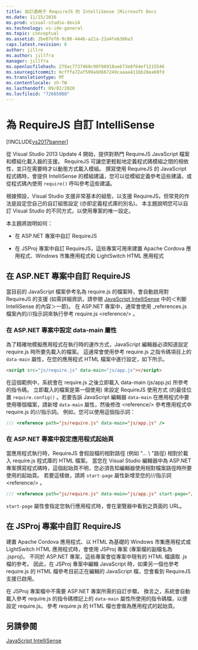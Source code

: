 ```yaml
---
title: 自訂適用于 RequireJS 的 IntelliSense |Microsoft Docs
ms.date: 11/15/2016
ms.prod: visual-studio-dev14
ms.technology: vs-ide-general
ms.topic: conceptual
ms.assetid: 2be07ef8-9c08-444b-a21a-22a4fe6386a3
caps.latest.revision: 6
author: jillre
ms.author: jillfra
manager: jillfra
ms.openlocfilehash: 279ac7737460c90f86918ae673e8f64ef1215546
ms.sourcegitcommit: 6cfffa72af599a9d667249caaaa411bb28ea69fd
ms.translationtype: MT
ms.contentlocale: zh-TW
ms.lasthandoff: 09/02/2020
ms.locfileid: "72665888"
---
```

# <a name="customizing-intellisense-for-requirejs"></a>為 RequireJS 自訂 IntelliSense
[!INCLUDE[vs2017banner](../includes/vs2017banner.md)]

從 Visual Studio 2013 Update 4 開始，提供對熱門 RequireJS JavaScript 檔案和模組化載入器的支援。 RequireJS 可讓您更輕鬆地定義程式碼模組之間的相依性，並只在需要時才以動態方式載入模組。 撰寫使用 RequireJS 的 JavaScript 程式碼時，會提供 IntelliSense 的模組建議，您可以從模組定義參考這些建議，或從程式碼內使用 `require()` 呼叫參考這些建議。

 根據預設，Visual Studio 支援非常基本的組態，以支援 RequireJS，但常見的作法是設定您自己的自訂組態設定 (亦即定義程式庫的別名)。 本主題說明您可以自訂 Visual Studio 的不同方式，以使用專案的唯一設定。

 本主題將說明如何：

- 在 ASP.NET 專案中自訂 RequireJS

- 在 JSProj 專案中自訂 RequireJS，這些專案可用來建置 Apache Cordova 應用程式、Windows 市集應用程式和 LightSwitch HTML 應用程式

## <a name="customize-requirejs-in-aspnet-projects"></a>在 ASP.NET 專案中自訂 RequireJS
 當目前的 JavaScript 檔案參考名為 require.js 的檔案時，會自動啟用對 RequireJS 的支援 (如需詳細資訊，請參閱 [JavaScript IntelliSense](../ide/javascript-intellisense.md) 中的＜判斷 IntelliSense 的內容＞一節)。 在 ASP.NET 專案中，通常會使用 _references.js 檔案內的///指示詞來執行參考 require.js \<reference/> 。

### <a name="configure-the-data-main-attribute-in-an-aspnet-project"></a>在 ASP.NET 專案中設定 data-main 屬性
 為了精確地模擬應用程式在執行時的運作方式，JavaScript 編輯器必須知道設定 require.js 時所要先載入的檔案。 這通常會使用參考 require.js 之指令碼項目上的 `data-main` 屬性，在您的應用程式 HTML 檔案中進行設定，如下所示。

```html
<script src="js/require.js" data-main="js/app.js"></script>
```

 在這個範例中，系統會在 require.js 之後立即載入 data-main (js/app.js) 所參考的指令碼。 立即載入的檔案是第一個使用) 來設定 RequireJS 使用方式 (的最佳位置 `require.config()` 。若要告訴 JavaScript 編輯器 `data-main` 在應用程式中要使用哪個檔案，請新增 `data-main` 屬性，然後修改 \<reference/> 參考應用程式中 require.js 的///指示詞。 例如，您可以使用這個指示詞：

```javascript
/// <reference path="js/require.js" data-main="js/app.js" />
```

### <a name="configure-the-application-start-page-in-an-aspnet-project"></a>在 ASP.NET 專案中設定應用程式起始頁
 當應用程式執行時，RequireJS 會假設檔的相對路徑 (例如 "... \\ "路徑) 相對於載入 require.js 程式庫的 HTML 檔案。 當您在 Visual Studio 編輯器中為 ASP.NET 專案撰寫程式碼時，這個起始頁不明，您必須告知編輯器使用相對檔案路徑時所要使用的起始頁。 若要這樣做，請將 `start-page` 屬性新增至您的///指示詞 \<reference/> 。

```javascript
/// <reference path="js/require.js" data-main="js/app.js" start-page="/app/index.html" />
```

 `start-page` 屬性會指定您執行應用程式時，會在瀏覽器中看到之頁面的 URL。

## <a name="customize-requirejs-in-jsproj-projects"></a>在 JSProj 專案中自訂 RequireJS
 建置 Apache Cordova 應用程式、以 HTML 為基礎的 Windows 市集應用程式或 LightSwitch HTML 應用程式時，會使用 JSProj 專案 (專案檔的副檔名為 .jsproj)。 不同於 ASP.NET 專案，這些專案會從專案中現有的 HTML 檔讀取 .js 檔的參考。 因此，在 JSProj 專案中編輯 JavaScript 時，如果另一個也參考 require.js 的 HTML 檔參考目前正在編輯的 JavaScript 檔，您會看到 RequireJS 支援已啟用。

 在 JSProj 專案檔中不需要 ASP.NET 專案所需的自訂步驟。 換言之，系統會自動載入參考 require.js 的指令碼標記上的 `data-main` 屬性所使用的指令碼檔，以便設定 require.js。 參考 require.js 的 HTML 檔也會做為應用程式的起始頁。

## <a name="see-also"></a>另請參閱
 [JavaScript IntelliSense](../ide/javascript-intellisense.md)
